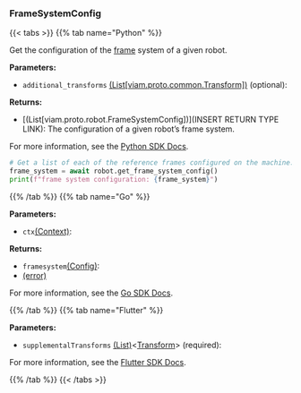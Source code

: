 ### FrameSystemConfig

{{< tabs >}}
{{% tab name="Python" %}}

Get the configuration of the [frame](/mobility/frame-system/) system of a given robot.

**Parameters:**

- `additional_transforms` [(List[viam.proto.common.Transform])](https://python.viam.dev/autoapi/viam/proto/common/index.html#viam.proto.common.Transform) (optional):


**Returns:**

- [(List[viam.proto.robot.FrameSystemConfig])](INSERT RETURN TYPE LINK): The configuration of a given robot’s frame system.

For more information, see the [Python SDK Docs](https://python.viam.dev/autoapi/viam/robot/client/index.html#viam.robot.client.RobotClient.get_frame_system_config).

``` python {class="line-numbers linkable-line-numbers"}
# Get a list of each of the reference frames configured on the machine.
frame_system = await robot.get_frame_system_config()
print(f"frame system configuration: {frame_system}")

```

{{% /tab %}}
{{% tab name="Go" %}}

**Parameters:**

- `ctx`[(Context)](https://pkg.go.dev/context#ctx):

**Returns:**

- `framesystem`[(Config)](https://pkg.go.dev/go.viam.com/rdk@v0.26.0/robot/framesystem#framesystem):
- [(error)](<INSERT PARAM TYPE LINK>)

For more information, see the [Go SDK Docs](https://pkg.go.dev/go.viam.com/rdk/robot#Robot).

{{% /tab %}}
{{% tab name="Flutter" %}}

**Parameters:**

- `supplementalTransforms` [(List)](https://api.flutter.dev/flutter/dart-core/List-class.html)<[Transform](https://flutter.viam.dev/viam_protos.common.common/Transform-class.html)> (required):


For more information, see the [Flutter SDK Docs](https://flutter.viam.dev/viam_protos.robot.robot/RobotServiceClient/frameSystemConfig.html).

{{% /tab %}}
{{< /tabs >}}
